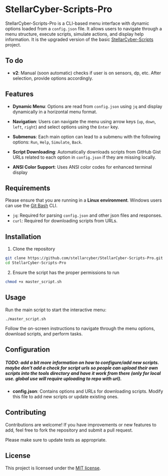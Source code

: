 # StellarCyber-Scripts-Pro

StellarCyber-Scripts-Pro is a CLI-based menu interface with dynamic options loaded from a `config.json` file. It allows users to navigate through a menu structure, execute scripts, simulate actions, and display help information. It is the upgraded version of the basic [StellarCyber-Scripts](https://github.com/ash14545/StellarCyber-Scripts) project.

## To do

* **v2**: Manual (soon automatic) checks if user is on sensors, dp, etc. After selection, provide options accordingly.

## Features

* **Dynamic Menu**: Options are read from `config.json` using `jq` and display dynamically in a horizontal menu format.

* **Navigation**: Users can navigate the menu using arrow keys (`up`, `down`, `left`, `right`) and select options using the `Enter` key.

* **Submenus**: Each main option can lead to a submenu with the following options: `Run`, `Help`, `Simulate`, `Back`.

* **Script Downloading**: Automatically downloads scripts from GitHub Gist URLs related to each option in `config.json` if they are missing locally.

* **ANSI Color Support**: Uses ANSI color codes for enhanced terminal display

## Requirements

Please ensure that you are running in a **Linux environment**. Windows users can use the [Git Bash](https://git-scm.com/) CLI.

* `jq`: Required for parsing `config.json` and other json files and responses.
* `curl`: Required for downloading scripts from URLs.

## Installation

1. Clone the repository

```bash
git clone https://github.com/stellarcyber/StellarCyber-Scripts-Pro.git
cd StellarCyber-Scripts-Pro
```

2. Ensure the script has the proper permissions to run

```bash
chmod +x master_script.sh
```

## Usage

Run the main script to start the interactive menu:

```
./master_script.sh
```

Follow the on-screen instructions to navigate through the menu options, download scripts, and perform tasks.

## Configuration

##### TODO: add a bit more information on how to configure/add new scripts. maybe don't add a check for script urls so people can upload their own scripts into the tools directory and have it work from there (only for local use. global use will require uploading to repo with url).

* **config.json**: Contains options and URLs for downloading scripts. Modify this file to add new scripts or update existing ones.

## Contributing

Contributions are welcome! If you have improvements or new features to add, feel free to fork the repository and submit a pull request.

Please make sure to update tests as appropriate.

## License

This project is licensed under the [MIT license](https://choosealicense.com/licenses/mit/).